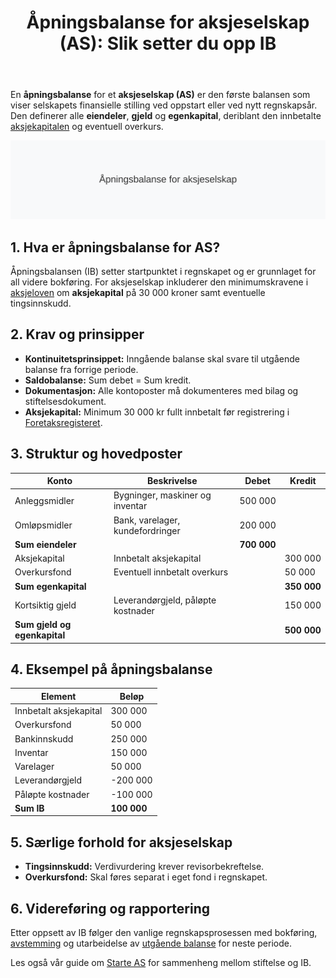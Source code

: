 ﻿---
title: "Åpningsbalanse for aksjeselskap (AS): Slik setter du opp IB"
seoTitle: "Åpningsbalanse AS | Slik setter du opp inngående balanse (IB)"
description: "Åpningsbalanse for aksjeselskap viser eiendeler, gjeld og egenkapital ved oppstart. Lær kravene i aksjeloven, typisk struktur, eksempler og hvordan IB videreføres i regnskapet."
summary: "Praktisk veiledning til åpningsbalanse i AS med tabeller og eksempel."
---

En **åpningsbalanse** for et **aksjeselskap (AS)** er den første balansen som viser selskapets finansielle stilling ved oppstart eller ved nytt regnskapsår. Den definerer alle **eiendeler**, **gjeld** og **egenkapital**, deriblant den innbetalte [aksjekapitalen](/blogs/regnskap/hva-er-aksjekapital "Hva er Aksjekapital? Krav og Forklaring") og eventuell overkurs.

![Illustrasjon av åpningsbalanse for aksjeselskap](apningsbalanse-for-aksjeselskap-image.svg)

## 1. Hva er åpningsbalanse for AS?

Åpningsbalansen (IB) setter startpunktet i regnskapet og er grunnlaget for all videre bokføring. For aksjeselskap inkluderer den minimumskravene i [aksjeloven](/blogs/regnskap/hva-er-aksjeloven "Hva er Aksjeloven? Regler for Aksjeselskaper i Norge") om **aksjekapital** på 30 000 kroner samt eventuelle tingsinnskudd.

## 2. Krav og prinsipper

- **Kontinuitetsprinsippet:** Inngående balanse skal svare til utgående balanse fra forrige periode.
- **Saldobalanse:** Sum debet = Sum kredit.
- **Dokumentasjon:** Alle kontoposter må dokumenteres med bilag og stiftelsesdokument.
- **Aksjekapital:** Minimum 30 000 kr fullt innbetalt før registrering i [Foretaksregisteret](/blogs/regnskap/hva-er-foretaksregisteret "Hva er Foretaksregisteret? Enhetsregister, Org.nr og Selskapsregister").

## 3. Struktur og hovedposter

| Konto                | Beskrivelse                                     | Debet      | Kredit     |
|----------------------|-------------------------------------------------|------------|------------|
| Anleggsmidler        | Bygninger, maskiner og inventar                 | 500 000    |            |
| Omløpsmidler         | Bank, varelager, kundefordringer                | 200 000    |            |
| **Sum eiendeler**    |                                                 | **700 000**|            |
| Aksjekapital         | Innbetalt aksjekapital                           |            | 300 000    |
| Overkursfond         | Eventuell innbetalt overkurs                     |            | 50 000     |
| **Sum egenkapital**  |                                                 |            | **350 000**|
| Kortsiktig gjeld     | Leverandørgjeld, påløpte kostnader              |            | 150 000    |
| **Sum gjeld og egenkapital** |                                         |            | **500 000**|

## 4. Eksempel på åpningsbalanse

| Element                 | Beløp      |
|-------------------------|------------|
| Innbetalt aksjekapital  | 300 000    |
| Overkursfond            | 50 000     |
| Bankinnskudd            | 250 000    |
| Inventar                | 150 000    |
| Varelager               | 50 000     |
| Leverandørgjeld         | -200 000   |
| Påløpte kostnader       | -100 000   |
| **Sum IB**              | **100 000**|

## 5. Særlige forhold for aksjeselskap

* **Tingsinnskudd:** Verdivurdering krever revisorbekreftelse.
* **Overkursfond:** Skal føres separat i eget fond i regnskapet.

## 6. Videreføring og rapportering

Etter oppsett av IB følger den vanlige regnskapsprosessen med bokføring, [avstemming](/blogs/regnskap/hva-er-avstemming "Hva er Avstemming i Regnskap? Komplett Guide til Regnskapsavstemming") og utarbeidelse av [utgående balanse](/blogs/regnskap/hva-er-utgaaende-balanse "Hva er Utgående Balanse? Komplett Guide til Saldooverføring") for neste periode.

Les også vår guide om [Starte AS](/blogs/regnskap/starte-as "Starte AS: Steg-for-steg guide til å stifte aksjeselskap") for sammenheng mellom stiftelse og IB.











